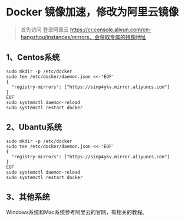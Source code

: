 # Docker 镜像加速，修改为阿里云镜像

> 首先访问 登录阿里云 https://cr.console.aliyun.com/cn-hangzhou/instances/mirrors，会获取专属的镜像地址
>

## 1、Centos系统

```shell
sudo mkdir -p /etc/docker
sudo tee /etc/docker/daemon.json <<-'EOF'
{
  "registry-mirrors": ["https://sinp4ykv.mirror.aliyuncs.com"]
}
EOF
sudo systemctl daemon-reload
sudo systemctl restart docker
```

## 2、Ubantu系统

```shell
sudo mkdir -p /etc/docker
sudo tee /etc/docker/daemon.json <<-'EOF'
{
  "registry-mirrors": ["https://sinp4ykv.mirror.aliyuncs.com"]
}
EOF
sudo systemctl daemon-reload
sudo systemctl restart docker
```

## 3、其他系统

Windows系统和Mac系统参考阿里云的官网，有相关的教程。